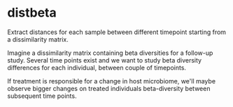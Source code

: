 # distbeta
Extract distances for each sample between different timepoint starting from a dissimilarity matrix.

Imagine a dissimilarity matrix containing beta diversities for a follow-up study. Several time points exist and we want to study beta diversity differences for each individual, between couple of timepoints. 

If treatment is responsible for a change in host microbiome, we'll maybe observe bigger changes on treated individuals beta-diversity between subsequent time points. 

